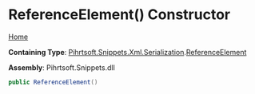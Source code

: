 # ReferenceElement\(\) Constructor

[Home](../../../../../../README.md)

**Containing Type**: [Pihrtsoft.Snippets.Xml.Serialization](../../README.md)\.[ReferenceElement](../README.md)

**Assembly**: Pihrtsoft\.Snippets\.dll

```csharp
public ReferenceElement()
```

